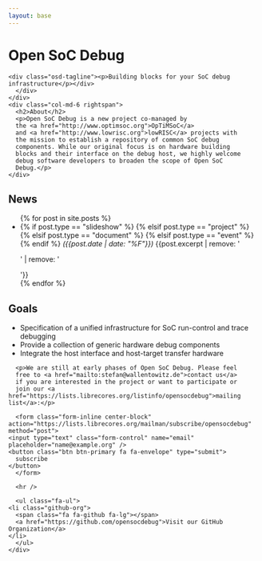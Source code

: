 ```yaml
---
layout: base
---
```

<div class="container">
  <div class="row headrow">
    <div class="col-md-6">
      <div class="logo-container">
        <a class="logo" href="{{ page.baseurl }}" style="background-image: url('{{ site.baseurl }}/images/logo.png')"></a>
	<div class="osd-title"><h1>Open SoC Debug</h1></div>
      
	<div class="osd-tagline"><p>Building blocks for your SoC debug infrastructure</p></div>
      </div>
    </div>
    <div class="col-md-6 rightspan">
      <h2>About</h2>
      <p>Open SoC Debug is a new project co-managed by
      the <a href="http://www.optimsoc.org">OpTiMSoC</a>
      and <a href="http://www.lowrisc.org">lowRISC</a> projects with
      the mission to establish a repository of common SoC debug
      components. While our original focus is on hardware building
      blocks and their interface on the debug host, we highly welcome
      debug software developers to broaden the scope of Open SoC
      Debug.</p>
    </div>
</div>
<div class="row">      
    <div class="col-md-6">
      <h2>News</h2>
      <ul class="fa-ul">
	{% for post in site.posts %}
	<li>
	  {% if post.type == "slideshow" %}
	  <i class="fa-li fa fa-desktop"></i>
	  {% elsif post.type == "project" %}
	  <i class="fa-li fa fa-github fa-lg"></i>
	  {% elsif post.type == "document" %}
	  <i class="fa-li fa fa-file-text-o fa-lg"></i>
	  {% elsif post.type == "event" %}
	  <i class="fa-li fa fa-calendar fa-lg"></i>
	  {% endif %}
	  <span class="news"><i>({{post.date | date: "%F"}})</i>
	  {{post.excerpt | remove: '<p>' | remove: '</p>'}}</span>
	</li>
	{% endfor %}
      </ul>
    </div>
    <div class="col-md-6">
      <h2>Goals</h2>
      <ul>
	<li>Specification of a unified infrastructure for SoC
	run-control and trace debugging</li>
	<li>Provide a collection of generic hardware debug
	components</li>
	<li>Integrate the host interface and host-target transfer
	hardware</li>
      </ul>

      <p>We are still at early phases of Open SoC Debug. Please feel
      free to <a href="mailto:stefan@wallentowitz.de">contact us</a>
      if you are interested in the project or want to participate or
      join our <a href="https://lists.librecores.org/listinfo/opensocdebug">mailing list</a>:</p>

      <form class="form-inline center-block" action="https://lists.librecores.org/mailman/subscribe/opensocdebug" method="post">
	<input type="text" class="form-control" name="email" placeholder="name@example.org" />
	<button class="btn btn-primary fa fa-envelope" type="submit">
	  subscribe
	</button>
      </form>

      <hr />

      <ul class="fa-ul">
	<li class="github-org">
	  <span class="fa fa-github fa-lg"></span>
	  <a href="https://github.com/opensocdebug">Visit our GitHub Organization</a>
	</li>
      </ul>
    </div>
</div>
</div>
